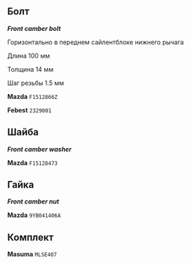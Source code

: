 ## Болт

***Front camber bolt***

Горизонтально в переднем сайлентблоке нижнего рычага

Длина 100 мм

Толщина 14 мм

Шаг резьбы 1.5 мм

__Mazda__ `F1512866Z`

__Febest__ `2329001`

## Шайба

***Front camber washer***

__Mazda__ `F15128473`

## Гайка

***Front camber nut***

__Mazda__ `9YB041406A`

## Комплект

__Masuma__ `MLSE407`